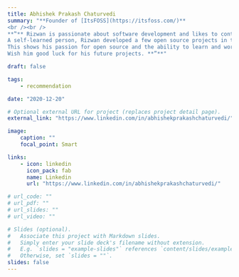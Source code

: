 ```yaml
---
title: Abhishek Prakash Chaturvedi
summary: "**Founder of [ItsFOSS](https://itsfoss.com/)**
<br /><br />
**‟** Rizwan is passionate about software development and likes to contribute to open source projects.<br />
A self-learned person, Rizwan developed a few open source projects in the Linux domain. This included a custom Linux distributions based on Arch Linux. While new Linux users are afraid of even installing Arch, Rizwan created his own distro based on it. And all that when he was still a student.<br />
This shows his passion for open source and the ability to learn and work on his own. This is an essential quality for a programmer.<br />
Wish him good luck for his future projects. **”**"

draft: false

tags:
    - recommendation

date: "2020-12-20"

# Optional external URL for project (replaces project detail page).
external_link: "https://www.linkedin.com/in/abhishekprakashchaturvedi/"

image:
    caption: ""
    focal_point: Smart

links:
    - icon: linkedin
      icon_pack: fab
      name: Linkedin
      url: "https://www.linkedin.com/in/abhishekprakashchaturvedi/"

# url_code: ""
# url_pdf: ""
# url_slides: ""
# url_video: ""

# Slides (optional).
#   Associate this project with Markdown slides.
#   Simply enter your slide deck's filename without extension.
#   E.g. `slides = "example-slides"` references `content/slides/example-slides.md`.
#   Otherwise, set `slides = ""`.
slides: false
---
```

